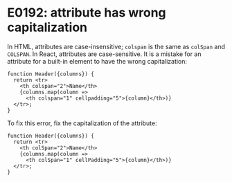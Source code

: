 # E0192: attribute has wrong capitalization

In HTML, attributes are case-insensitive; `colspan` is the same as `colSpan` and
`COLSPAN`. In React, attributes are case-sensitive. It is a mistake for an
attribute for a built-in element to have the wrong capitalization:

    function Header({columns}) {
      return <tr>
        <th colspan="2">Name</th>
        {columns.map(column =>
          <th colspan="1" cellpadding="5">{column}</th>)}
      </tr>;
    }

To fix this error, fix the capitalization of the attribute:

    function Header({columns}) {
      return <tr>
        <th colSpan="2">Name</th>
        {columns.map(column =>
          <th colSpan="1" cellPadding="5">{column}</th>)}
      </tr>;
    }

